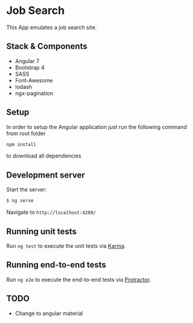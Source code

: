 # Job Search

This App emulates a job search site.

## Stack & Components

* Angular 7
* Bootstrap 4
* SASS
* Font-Awesome
* lodash
* ngx-pagination

## Setup

In order to setup the Angular application just run the following command from root folder

```bash
npm install
```

to download all dependencies

## Development server

Start the server:
```sh
$ ng serve
```

Navigate to `http://localhost:4200/`

## Running unit tests

Run `ng test` to execute the unit tests via [Karma](https://karma-runner.github.io).

## Running end-to-end tests

Run `ng e2e` to execute the end-to-end tests via [Protractor](http://www.protractortest.org/).

## TODO

* Change to angular material